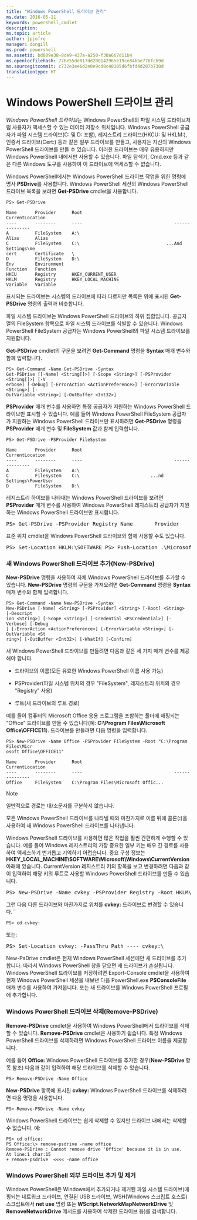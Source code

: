 ```yaml
---
title: "Windows PowerShell 드라이브 관리"
ms.date: 2016-05-11
keywords: powershell,cmdlet
description: 
ms.topic: article
author: jpjofre
manager: dongill
ms.prod: powershell
ms.assetid: bd809e38-8de9-437a-a250-f30a667d11b4
ms.openlocfilehash: 776e55de817dd200142965e19ce84bbe776fcb9d
ms.sourcegitcommit: c732e3ee6d2e0e9cd8c40105d6fbfd4d207b730d
translationtype: HT
---
```

# <a name="managing-windows-powershell-drives"></a>Windows PowerShell 드라이브 관리
*Windows PowerShell 드라이브*는 Windows PowerShell의 파일 시스템 드라이브처럼 사용자가 액세스할 수 있는 데이터 저장소 위치입니다. Windows PowerShell 공급자가 파일 시스템 드라이브(C: 및 D: 포함), 레지스트리 드라이브(HKCU: 및 HKLM:), 인증서 드라이브(Cert:) 등과 같은 일부 드라이브를 만들고, 사용자는 자신의 Windows PowerShell 드라이브를 만들 수 있습니다. 이러한 드라이브는 매우 유용하지만 Windows PowerShell 내에서만 사용할 수 있습니다. 파일 탐색기, Cmd.exe 등과 같은 다른 Windows 도구를 사용하여 이 드라이브에 액세스할 수 없습니다.

Windows PowerShell에서는 Windows PowerShell 드라이브 작업을 위한 명령에 명사 **PSDrive**를 사용합니다. Windows PowerShell 세션의 Windows PowerShell 드라이브 목록을 보려면 **Get-PSDrive** cmdlet을 사용합니다.

```
PS> Get-PSDrive

Name       Provider      Root                                   CurrentLocation
----       --------      ----                                   ---------------
A          FileSystem    A:\
Alias      Alias
C          FileSystem    C:\                                 ...And Settings\me
cert       Certificate   \
D          FileSystem    D:\
Env        Environment
Function   Function
HKCU       Registry      HKEY_CURRENT_USER
HKLM       Registry      HKEY_LOCAL_MACHINE
Variable   Variable
```

표시되는 드라이브는 시스템의 드라이브에 따라 다르지만 목록은 위에 표시된 **Get-PSDrive** 명령의 출력과 비슷합니다.

파일 시스템 드라이브는 Windows PowerShell 드라이브의 하위 집합입니다. 공급자 열의 FileSystem 항목으로 파일 시스템 드라이브를 식별할 수 있습니다. Windows PowerShell FileSystem 공급자는 Windows PowerShell의 파일 시스템 드라이브를 지원합니다.

**Get-PSDrive** cmdlet의 구문을 보려면 **Get-Command** 명령을 **Syntax** 매개 변수와 함께 입력합니다.

```
PS> Get-Command -Name Get-PSDrive -Syntax
Get-PSDrive [[-Name] <String[]>] [-Scope <String>] [-PSProvider <String[]>] [-V
erbose] [-Debug] [-ErrorAction <ActionPreference>] [-ErrorVariable <String>] [-
OutVariable <String>] [-OutBuffer <Int32>]
```

**PSProvider** 매개 변수를 사용하면 특정 공급자가 지원하는 Windows PowerShell 드라이브만 표시할 수 있습니다. 예를 들어 Windows PowerShell FileSystem 공급자가 지원하는 Windows PowerShell 드라이브만 표시하려면 **Get-PSDrive** 명령을 **PSProvider** 매개 변수 및 **FileSystem** 값과 함께 입력합니다.

```
PS> Get-PSDrive -PSProvider FileSystem

Name       Provider      Root                                   CurrentLocation
----       --------      ----                                   ---------------
A          FileSystem    A:\
C          FileSystem    C:\                           ...nd Settings\PowerUser
D          FileSystem    D:\
```

레지스트리 하이브를 나타내는 Windows PowerShell 드라이브를 보려면 **PSProvider** 매개 변수를 사용하여 Windows PowerShell 레지스트리 공급자가 지원하는 Windows PowerShell 드라이브만 표시합니다.

<pre>PS> Get-PSDrive -PSProvider Registry Name       Provider      Root                                   CurrentLocation ----       --------      ----                                   --------------- HKCU       Registry      HKEY_CURRENT_USER HKLM       Registry      HKEY_LOCAL_MACHINE</pre>

표준 위치 cmdlet을 Windows PowerShell 드라이브와 함께 사용할 수도 있습니다.

<pre>PS> Set-Location HKLM:\SOFTWARE PS> Push-Location .\Microsoft PS> Get-Location Path ---- HKLM:\SOFTWARE\Microsoft</pre>

### <a name="adding-new-windows-powershell-drives-new-psdrive"></a>새 Windows PowerShell 드라이브 추가(New-PSDrive)
**New-PSDrive** 명령을 사용하여 자체 Windows PowerShell 드라이브를 추가할 수 있습니다. **New-PSDrive** 명령의 구문을 가져오려면 **Get-Command** 명령을 **Syntax** 매개 변수와 함께 입력합니다.

```
PS> Get-Command -Name New-PSDrive -Syntax
New-PSDrive [-Name] <String> [-PSProvider] <String> [-Root] <String> [-Descript
ion <String>] [-Scope <String>] [-Credential <PSCredential>] [-Verbose] [-Debug
] [-ErrorAction <ActionPreference>] [-ErrorVariable <String>] [-OutVariable <St
ring>] [-OutBuffer <Int32>] [-WhatIf] [-Confirm]
```

새 Windows PowerShell 드라이브를 만들려면 다음과 같은 세 가지 매개 변수를 제공해야 합니다.

-   드라이브의 이름(모든 유효한 Windows PowerShell 이름 사용 가능)

-   PSProvider(파일 시스템 위치의 경우 "FileSystem", 레지스트리 위치의 경우 "Registry" 사용)

-   루트(새 드라이브의 루트 경로)

예를 들어 컴퓨터의 Microsoft Office 응용 프로그램을 포함하는 폴더에 매핑되는 "Office" 드라이브를 만들 수 있습니다(예: **C:\\Program Files\\Microsoft Office\\OFFICE11**). 드라이브를 만들려면 다음 명령을 입력합니다.

```
PS> New-PSDrive -Name Office -PSProvider FileSystem -Root "C:\Program Files\Micr
osoft Office\OFFICE11"

Name       Provider      Root                                   CurrentLocation
----       --------      ----                                   ---------------
Office     FileSystem    C:\Program Files\Microsoft Offic...
```

> [!NOTE]
> 일반적으로 경로는 대/소문자를 구분하지 않습니다.

모든 Windows PowerShell 드라이브를 나타낼 때와 마찬가지로 이름 뒤에 콜론(**:**)을 사용하여 새 Windows PowerShell 드라이브를 나타냅니다.

Windows PowerShell 드라이브를 사용하면 많은 작업을 훨씬 간편하게 수행할 수 있습니다. 예를 들어 Windows 레지스트리의 가장 중요한 일부 키는 매우 긴 경로를 사용하여 액세스하기 번거롭고 기억하기 어렵습니다. 중요 구성 정보는 **HKEY_LOCAL_MACHINE\\SOFTWARE\\Microsoft\\Windows\\CurrentVersion** 아래에 있습니다. CurrentVersion 레지스트리 키의 항목을 보고 변경하려면 다음과 같이 입력하여 해당 키의 루트로 사용할 Windows PowerShell 드라이브를 만들 수 있습니다.

<pre>PS> New-PSDrive -Name cvkey -PSProvider Registry -Root HKLM\Software\Microsoft\W indows\CurrentVersion Name       Provider      Root                                   CurrentLocation ----       --------      ----                                   --------------- cvkey      Registry      HKLM\Software\Microsoft\Windows\...</pre>

그런 다음 다른 드라이브와 마찬가지로 위치를 **cvkey:** 드라이브로 변경할 수 있습니다.``

`PS> cd cvkey:`

또는:

<pre>PS> Set-Location cvkey: -PassThru Path ---- cvkey:\</pre>

New-PsDrive cmdlet은 현재 Windows PowerShell 세션에만 새 드라이브를 추가합니다. 따라서 Windows PowerShell 창을 닫으면 새 드라이브가 손실됩니다. Windows PowerShell 드라이브를 저장하려면 Export-Console cmdlet을 사용하여 현재 Windows PowerShell 세션을 내보낸 다음 PowerShell.exe **PSConsoleFile** 매개 변수를 사용하여 가져옵니다. 또는 새 드라이브를 Windows PowerShell 프로필에 추가합니다.

### <a name="deleting-windows-powershell-drives-remove-psdrive"></a>Windows PowerShell 드라이브 삭제(Remove-PSDrive)
**Remove-PSDrive** cmdlet을 사용하여 Windows PowerShell에서 드라이브를 삭제할 수 있습니다. **Remove-PSDrive** cmdlet은 사용하기 쉽습니다. 특정 Windows PowerShell 드라이브를 삭제하려면 Windows PowerShell 드라이브 이름을 제공합니다.

예를 들어 **Office:** Windows PowerShell 드라이브를 추가한 경우(**New-PSDrive** 항목 참조) 다음과 같이 입력하여 해당 드라이브를 삭제할 수 있습니다.

```
PS> Remove-PSDrive -Name Office
```

**New-PSDrive** 항목에 표시된 **cvkey:** Windows PowerShell 드라이브를 삭제하려면 다음 명령을 사용합니다.

```
PS> Remove-PSDrive -Name cvkey
```

Windows PowerShell 드라이브는 쉽게 삭제할 수 있지만 드라이브 내에서는 삭제할 수 없습니다. 예:

```
PS> cd office:
PS Office:\> remove-psdrive -name office
Remove-PSDrive : Cannot remove drive 'Office' because it is in use.
At line:1 char:15
+ remove-psdrive  <<<< -name office
```

### <a name="adding-and-removing-drives-outside-windows-powershell"></a>Windows PowerShell 외부 드라이브 추가 및 제거
Windows PowerShell은 Windows에서 추가되거나 제거된 파일 시스템 드라이브(매핑되는 네트워크 드라이브, 연결된 USB 드라이브, WSH(Windows 스크립트 호스트) 스크립트에서 **net use** 명령 또는 **WScript.NetworkMapNetworkDrive** 및 **RemoveNetworkDrive** 메서드를 사용하여 삭제한 드라이브 등)를 검색합니다.

